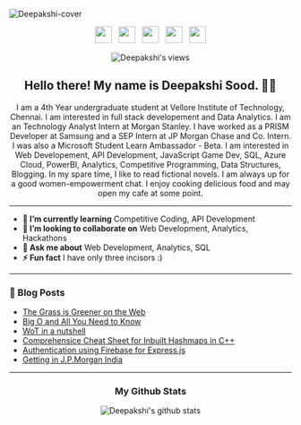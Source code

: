 ![Deepakshi-cover](https://github.com/deepakshisud/deepakshisud/blob/master/Cover.png)

<p align='center'>
 <a href="https://www.instagram.com/deepakshiiiiii/"><img height="30" src="https://cdn1.iconfinder.com/data/icons/social-media-circle-7/512/Circled_Instagram_svg-256.png"></a>&nbsp;&nbsp;
<a href="https://twitter.com/DeepakshiSud"><img height="30" src="https://cdn3.iconfinder.com/data/icons/picons-social/57/03-twitter-256.png"></a>&nbsp;&nbsp;
<a href="https://www.linkedin.com/in/deepakshi-sood-27b386174/"><img height="30" src="https://cdn1.iconfinder.com/data/icons/social-media-rounded-corners/512/Rounded_Linkedin2_svg-256.png"></a>&nbsp;&nbsp;
 <a href="https://deepakshisood.medium.com/"><img height="30" src="https://cdn4.iconfinder.com/data/icons/social-media-2210/24/Medium-512.png"></a>&nbsp;&nbsp;
 <a href="https://dev.to/deepakshisood"><img height="30" src="https://cdn0.iconfinder.com/data/icons/font-awesome-brands-vol-1/512/dev-256.png"></a>
 </p>
<div align='center'>
 
![Deepakshi's views](https://komarev.com/ghpvc/?username=deepakshisud)

</div>

<h2 align="center">Hello there! My name is Deepakshi Sood. 👋🤓</h2>
<p align="center">I am a 4th Year undergraduate student at Vellore Institute of Technology, Chennai. I am interested in full stack developement and Data Analytics. I am an  Technology Analyst Intern at Morgan Stanley. I have worked as a PRISM Developer at Samsung and a SEP Intern at JP Morgan Chase and Co. Intern. I was also a Microsoft Student Learn Ambassador - Beta. I am interested in Web Developement, API Development, JavaScript Game Dev, SQL, Azure Cloud, PowerBI, Analytics, Competitive Programming, Data Structures, Blogging.
In my spare time, I like to read fictional novels. I am always up for a good women-empowerment chat. I enjoy cooking delicious food and may open my cafe at some point. </p>

------------------------------------------------------------------------------------------------------------------------------------------------------------------------------
* **🌱 I’m currently learning** Competitive Coding, API Development
* **👯 I’m looking to collaborate on** Web Development, Analytics, Hackathons
* **💬 Ask me about** Web Development, Analytics, SQL
* **⚡ Fun fact** I have only three incisors :) 

-------------------------------------------------------------------------------------------------------------------------------------------------------------------------------

### 📰 Blog Posts
- [The Grass is Greener on the Web](https://deepakshisood.medium.com/the-grass-is-greener-on-the-web-f7d85612d410)
- [Big O and All You Need to Know](https://deepakshisood.medium.com/big-o-and-all-you-need-to-know-d71c9db52188)
- [WoT in a nutshell](https://deepakshisood.medium.com/web-of-things-in-a-nutshell-b137b5daad44)
- [Comprehensice Cheat Sheet for Inbuilt Hashmaps in C++](https://deepakshisood.medium.com/comprehensive-cheat-sheet-for-inbuilt-hashmaps-in-c-16c2f4ac6ce5)
- [Authentication using Firebase for Express.js](https://deepakshisood.medium.com/authentication-using-firebase-for-express-js-42dfb277c114)
- [Getting in J.P.Morgan India](https://dev.to/deepakshisood/getting-into-jp-morgan-india-sep-summer-internship-2021-35i8)

-----------------------------------------------------------------------------------------------------------------------------------------------------------------------------

<div align='center' markdown="1">

### My Github Stats
 ![Deepakshi's github stats](https://github-readme-stats.vercel.app/api?username=deepakshisud&count_private=true)
 </div>
 

 


    
